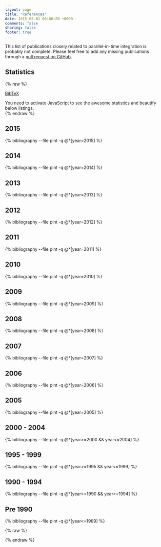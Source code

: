 ```yaml
---
layout: page
title: "References"
date: 2015-06-01 00:00:00 +0000
comments: false
sharing: false
footer: true
---
```


This list of publications closely related to parallel-in-time integration is probably not complete.
Please feel free to add any missing publications through a [pull request on GitHub](https://github.com/Parallel-in-Time/parallel-in-time.github.io/wiki).

## Statistics

{% raw %}
<div class="row" id="statistics">
  <div class="col-md-4">
    <div id="total-num-pubs"></div>
    <div id="stats-buttons" class="btn-group btn-group-xs btn-group-justified" role="group">
      <a class="btn btn-xs btn-default" role="button" target="_blank" title="download BibTeX file"
         href="https://raw.githubusercontent.com/Parallel-in-Time/parallel-in-time.github.io/source/_bibliography/pint.bib">
         <i class="fa fa-fw fa-download"></i> BibTeX
      </a>
    </div>
    <p id="image-download-docu" class="text-muted"></p>
    <div id="chart-raw-data" class="collapse"></div>
  </div>
  <div class="col-md-8">
    <canvas id="pint-pubs-chart" class="img-responsive hidden-xs hidden-sm" width="800" height="400"></canvas>
  </div>
  <noscript>
    <div class="col-md-12">
      <div class="alert alert-warning" role="alert">
        You need to activate JavaScript to see the awesome statistics and beautify below listings.
      </div>
    </div>
  </noscript>
</div>
{% endraw %}

## 2015

{% bibliography --file pint -q @*[year=2015] %}

## 2014

{% bibliography --file pint -q @*[year=2014] %}

## 2013

{% bibliography --file pint -q @*[year=2013] %}

## 2012

{% bibliography --file pint -q @*[year=2012] %}

## 2011

{% bibliography --file pint -q @*[year=2011] %}

## 2010

{% bibliography --file pint -q @*[year=2010] %}

## 2009

{% bibliography --file pint -q @*[year=2009] %}

## 2008

{% bibliography --file pint -q @*[year=2008] %}

## 2007

{% bibliography --file pint -q @*[year=2007] %}

## 2006

{% bibliography --file pint -q @*[year=2006] %}

## 2005

{% bibliography --file pint -q @*[year=2005] %}

## 2000 - 2004

{% bibliography --file pint -q @*[year>=2000 && year<=2004] %}

## 1995 - 1999

{% bibliography --file pint -q @*[year>=1995 && year<=1999] %}

## 1990 - 1994

{% bibliography --file pint -q @*[year>=1990 && year<=1994] %}

## Pre 1990

{% bibliography --file pint -q @*[year<=1989] %}

{% raw %}
<script src="//cdnjs.cloudflare.com/ajax/libs/Chart.js/1.0.2/Chart.min.js" type="text/javascript"></script>
<script src="/js/bib_stats.js" type="text/javascript"></script>
{% endraw %}
